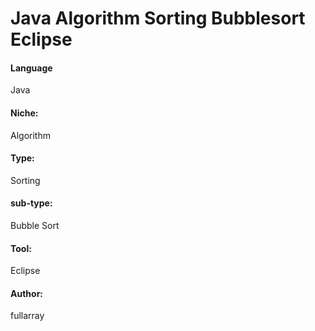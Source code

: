 # Java Algorithm Sorting Bubblesort Eclipse

#### Language
  Java
  
#### Niche: 
  Algorithm
  
#### Type: 
  Sorting
  
#### sub-type:
  Bubble Sort

#### Tool: 
  Eclipse
  
#### Author:
  fullarray

